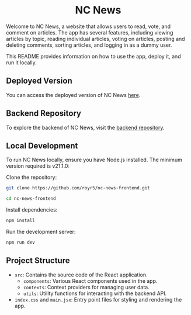 <center>

# NC News

</center>

Welcome to NC News, a website that allows users to read, vote, and comment on articles. The app has several features, including viewing articles by topic, reading individual articles, voting on articles, posting and deleting comments, sorting articles, and logging in as a dummy user.

This README provides information on how to use the app, deploy it, and run it locally.

## Deployed Version

You can access the deployed version of NC News [here](https://nc-news-roshan.netlify.app/).

## Backend Repository

To explore the backend of NC News, visit the [backend repository](https://github.com/royr5/nc-news).

## Local Development

To run NC News locally, ensure you have Node.js installed. The minimum version required is v21.1.0:

Clone the repository:

```bash
git clone https://github.com/royr5/nc-news-frontend.git

cd nc-news-frontend
```

Install dependencies:

```bash
npm install
```

Run the development server:

```bash
npm run dev
```

## Project Structure

- `src`: Contains the source code of the React application.
  - `components`: Various React components used in the app.
  - `contexts`: Context providers for managing user data.
  - `utils`: Utility functions for interacting with the backend API.
- `index.css` and `main.jsx`: Entry point files for styling and rendering the app.
